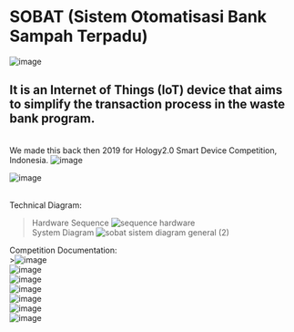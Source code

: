 # SOBAT (Sistem Otomatisasi Bank Sampah Terpadu)
![image](https://user-images.githubusercontent.com/72824435/206046623-50ef17c6-6644-4a6a-82d2-62617c279514.png)
## It is an Internet of Things (IoT) device that aims to simplify the transaction process in the waste bank program.
<br />We made this back then 2019 for Hology2.0 Smart Device Competition, Indonesia.
![image](https://user-images.githubusercontent.com/72824435/206046301-6e6dd41a-4083-487f-9ccc-d3277bc8f82a.png)

![image](https://user-images.githubusercontent.com/72824435/206046247-1e7cb65c-4dc2-4bb1-96b5-105a492b3be6.png)

<br />Technical Diagram:
> Hardware Sequence
![sequence hardware](https://user-images.githubusercontent.com/72824435/206045666-1366a9e6-a4fd-4e3d-896b-af8522779808.png)
><br />System Diagram
![sobat sistem diagram general (2)](https://user-images.githubusercontent.com/72824435/206046133-405f0ca4-d438-4cfb-a1bc-d8388f541e99.png)


Competition Documentation:
<br /> >![image](https://user-images.githubusercontent.com/72824435/206044352-0e435517-ff91-4e10-9a30-501c8b37740a.png)
<br />![image](https://user-images.githubusercontent.com/72824435/206044369-aa94a068-b4d5-49e9-9643-bc13c74bf18d.png)
<br />![image](https://user-images.githubusercontent.com/72824435/206044384-da74874f-559a-414e-a677-548b473efe68.png)
<br />![image](https://user-images.githubusercontent.com/72824435/206044393-4650f831-db11-4c23-8e43-d27d134b7f5b.png)
<br />![image](https://user-images.githubusercontent.com/72824435/206044412-6f0ff298-90d0-4884-8e74-15f2af34e643.png)
<br />![image](https://user-images.githubusercontent.com/72824435/206044424-766f9d64-f546-4967-a72c-daa68a71b691.png)
<br />![image](https://user-images.githubusercontent.com/72824435/206044694-5b1954ef-fff7-436f-90b3-3e1a6456ade7.png)
